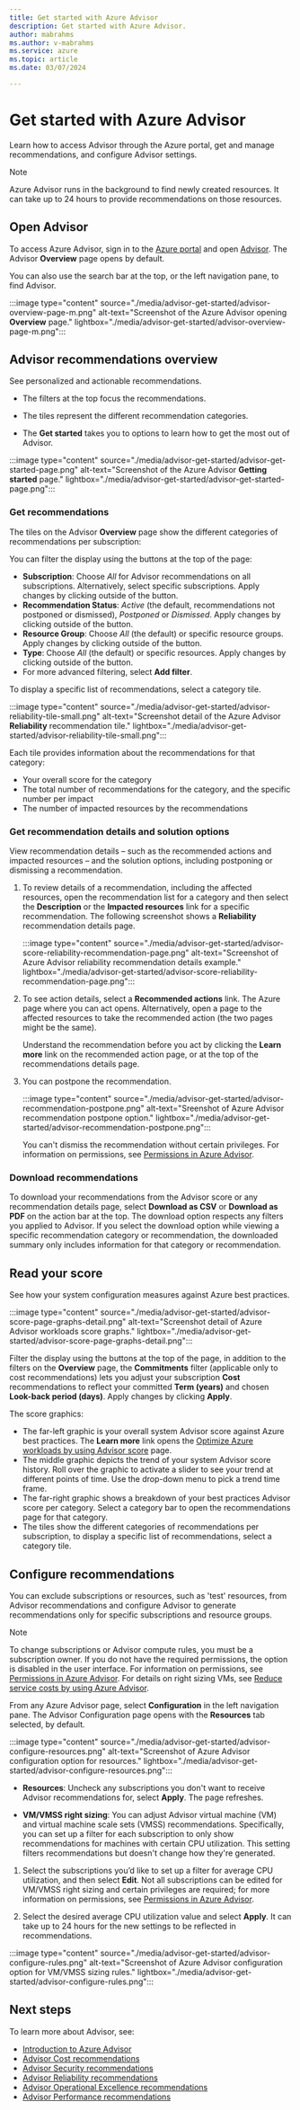 ```yaml
---
title: Get started with Azure Advisor
description: Get started with Azure Advisor.
author: mabrahms
ms.author: v-mabrahms
ms.service: azure
ms.topic: article
ms.date: 03/07/2024

---
```


# Get started with Azure Advisor

Learn how to access Advisor through the Azure portal, get and manage recommendations, and configure Advisor settings.

> [!NOTE]
> Azure Advisor runs in the background to find newly created resources. It can take up to 24 hours to provide recommendations on those resources.

## Open Advisor

To access Azure Advisor, sign in to the [Azure portal](https://portal.azure.com) and open [Advisor](https://aka.ms/azureadvisordashboard). The Advisor **Overview** page opens by default.

You can also use the search bar at the top, or the left navigation pane, to find Advisor.

:::image type="content" source="./media/advisor-get-started/advisor-overview-page-m.png" alt-text="Screenshot of the Azure Advisor opening **Overview** page." lightbox="./media/advisor-get-started/advisor-overview-page-m.png":::

## Advisor recommendations overview
See personalized and actionable recommendations.

* The filters at the top focus the recommendations.

* The tiles represent the different recommendation categories.

* The **Get started** takes you to options to learn how to get the most out of Advisor.

:::image type="content" source="./media/advisor-get-started/advisor-get-started-page.png" alt-text="Screenshot of the Azure Advisor **Getting started** page." lightbox="./media/advisor-get-started/advisor-get-started-page.png":::

### Get recommendations

The tiles on the Advisor **Overview** page show the different categories of recommendations per subscription:  

You can filter the display using the buttons at the top of the page:

* **Subscription**: Choose *All* for Advisor recommendations on all subscriptions. Alternatively, select specific subscriptions. Apply changes by clicking outside of the button.
* **Recommendation Status**: *Active* (the default, recommendations not postponed or dismissed), *Postponed* or *Dismissed*. Apply changes by clicking outside of the button.
* **Resource Group**: Choose *All* (the default) or specific resource groups. Apply changes by clicking outside of the button.
* **Type**: Choose *All* (the default) or specific resources. Apply changes by clicking outside of the button.
* For more advanced filtering, select **Add filter**.

To display a specific list of recommendations, select a category tile.

:::image type="content" source="./media/advisor-get-started/advisor-reliability-tile-small.png" alt-text="Screenshot detail of the Azure Advisor **Reliability** recommendation tile." lightbox="./media/advisor-get-started/advisor-reliability-tile-small.png":::

Each tile provides information about the recommendations for that category:

* Your overall score for the category
* The total number of recommendations for the category, and the specific number per impact
* The number of impacted resources by the recommendations

### Get recommendation details and solution options

View recommendation details – such as the recommended actions and impacted resources – and the solution options, including postponing or dismissing a recommendation.

1. To review details of a recommendation, including the affected resources, open the recommendation list for a category and then select the **Description** or the **Impacted resources** link for a specific recommendation. The following screenshot shows a **Reliability** recommendation details page.

   :::image type="content" source="./media/advisor-get-started/advisor-score-reliability-recommendation-page.png" alt-text="Screenshot of Azure Advisor reliability recommendation details example." lightbox="./media/advisor-get-started/advisor-score-reliability-recommendation-page.png":::

1. To see action details, select a **Recommended actions** link. The Azure page where you can act opens. Alternatively, open a page to the affected resources to take the recommended action (the two pages might be the same).
  
   Understand the recommendation before you act by clicking the **Learn more** link on the recommended action page, or at the top of the recommendations details page.

1. You can postpone the recommendation.

   :::image type="content" source="./media/advisor-get-started/advisor-recommendation-postpone.png" alt-text="Sreenshot of Azure Advisor recommendation postpone option." lightbox="./media/advisor-get-started/advisor-recommendation-postpone.png":::

   You can't dismiss the recommendation without certain privileges. For information on permissions, see [Permissions in Azure Advisor](permissions.md).

### Download recommendations

To download your recommendations from the Advisor score or any recommendation details page, select **Download as CSV** or **Download as PDF** on the action bar at the top. The download option respects any filters you applied to Advisor.  If you select the download option while viewing a specific recommendation category or recommendation, the downloaded summary only includes information for that category or recommendation.

## Read your score

See how your system configuration measures against Azure best practices.

:::image type="content" source="./media/advisor-get-started/advisor-score-page-graphs-detail.png" alt-text="Screenshot detail of Azure Advisor workloads score graphs." lightbox="./media/advisor-get-started/advisor-score-page-graphs-detail.png":::

Filter the display using the buttons at the top of the page, in addition to the filters on the **Overview** page, the **Commitments** filter (applicable only to cost recommendations) lets you adjust your subscription **Cost** recommendations to reflect your committed **Term (years)** and chosen **Look-back period (days)**. Apply changes by clicking **Apply**.

The score graphics:

* The far-left graphic is your overall system Advisor score against Azure best practices. The **Learn more** link opens the [Optimize Azure workloads by using Advisor score](azure-advisor-score.md) page.
* The middle graphic depicts the trend of your system Advisor score history. Roll over the graphic to activate a slider to see your trend at different points of time. Use the drop-down menu to pick a trend time frame.
* The far-right graphic shows a breakdown of your best practices Advisor score per category. Select a category bar to open the recommendations page for that category.
* The tiles show the different categories of recommendations per subscription, to display a specific list of recommendations, select a category tile.

## Configure recommendations

You can exclude subscriptions or resources, such as 'test' resources, from Advisor recommendations and configure Advisor to generate recommendations only for specific subscriptions and resource groups.

> [!NOTE]
> To change subscriptions or Advisor compute rules, you must be a subscription owner.  If you do not have the required permissions, the option is disabled in the user interface. For information on permissions, see [Permissions in Azure Advisor](permissions.md). For details on right sizing VMs, see [Reduce service costs by using Azure Advisor](advisor-cost-recommendations.md).

From any Azure Advisor page, select **Configuration** in the left navigation pane. The Advisor Configuration page opens with the **Resources** tab selected, by default. 

:::image type="content" source="./media/advisor-get-started/advisor-configure-resources.png" alt-text="Screenshot of Azure Advisor configuration option for resources." lightbox="./media/advisor-get-started/advisor-configure-resources.png":::

* **Resources**: Uncheck any subscriptions you don't want to receive Advisor recommendations for, select **Apply**. The page refreshes.

* **VM/VMSS right sizing**: You can adjust Advisor virtual machine (VM) and virtual machine scale sets (VMSS) recommendations. Specifically, you can set up a filter for each subscription to only show recommendations for machines with certain CPU utilization. This setting filters recommendations but doesn't change how they're generated.

1. Select the subscriptions you’d like to set up a filter for average CPU utilization, and then select **Edit**. Not all subscriptions can be edited for VM/VMSS right sizing and certain privileges are required; for more information on permissions, see [Permissions in Azure Advisor](permissions.md).

1. Select the desired average CPU utilization value and select **Apply**. It can take up to 24 hours for the new settings to be reflected in recommendations.

  :::image type="content" source="./media/advisor-get-started/advisor-configure-rules.png" alt-text="Screenshot of Azure Advisor configuration option for VM/VMSS sizing rules." lightbox="./media/advisor-get-started/advisor-configure-rules.png":::

## Next steps

To learn more about Advisor, see:

- [Introduction to Azure Advisor](advisor-overview.md)
- [Advisor Cost recommendations](advisor-cost-recommendations.md)
- [Advisor Security recommendations](advisor-security-recommendations.md)
- [Advisor Reliability recommendations](advisor-high-availability-recommendations.md)
- [Advisor Operational Excellence recommendations](advisor-operational-excellence-recommendations.md)
- [Advisor Performance recommendations](advisor-performance-recommendations.md)
